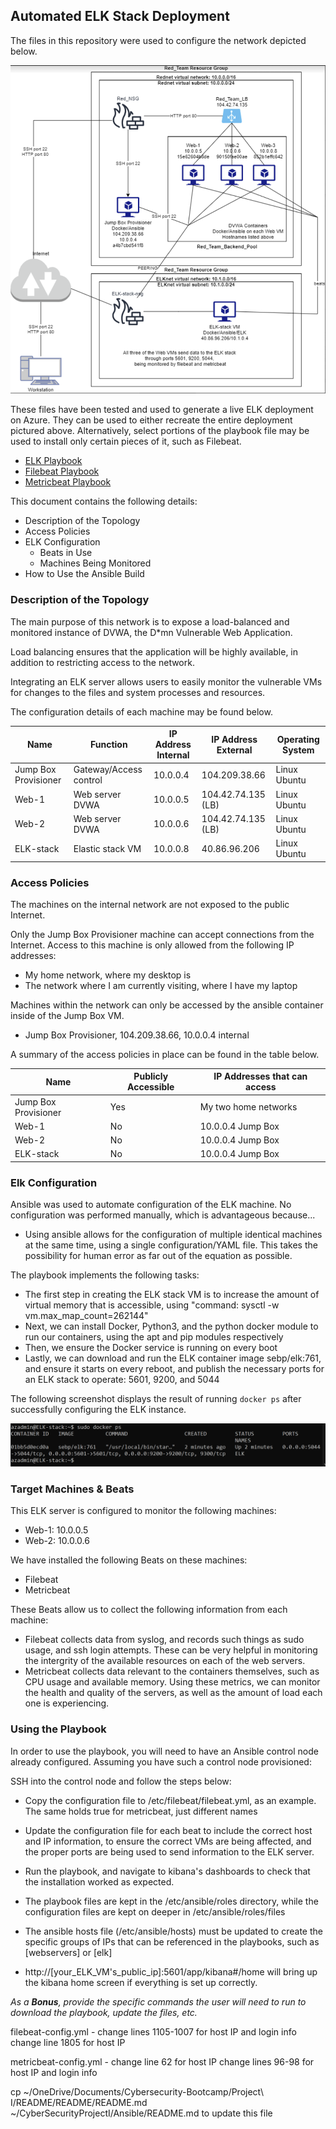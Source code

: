 ## Automated ELK Stack Deployment

The files in this repository were used to configure the network depicted below.

![full_elk_stack_diagram](Images/full_elk_stack_diagram.png)

These files have been tested and used to generate a live ELK deployment on Azure. They can be used to either recreate the entire deployment pictured above. Alternatively, select portions of the playbook file may be used to install only certain pieces of it, such as Filebeat.

  - [ELK Playbook](Ansible/install-elk.yml"install-elk.yml")
  - [Filebeat Playbook](Ansible/filebeat-playbook.yml"filebeat-playbook.yml")
  - [Metricbeat Playbook](Ansible/metricbeat-playbook.yml"metricbeat-playbook.yml")

This document contains the following details:
- Description of the Topology
- Access Policies
- ELK Configuration
  - Beats in Use
  - Machines Being Monitored
- How to Use the Ansible Build


### Description of the Topology

The main purpose of this network is to expose a load-balanced and monitored instance of DVWA, the D*mn Vulnerable Web Application.

Load balancing ensures that the application will be highly available, in addition to restricting access to the network.

Integrating an ELK server allows users to easily monitor the vulnerable VMs for changes to the files and system processes and resources.


The configuration details of each machine may be found below.


| Name                 | Function               | IP Address Internal | IP Address External | Operating System |
|----------------------|------------------------|---------------------|---------------------|------------------|
| Jump Box Provisioner | Gateway/Access control | 10.0.0.4            | 104.209.38.66       | Linux Ubuntu     |
| Web-1                | Web server DVWA        | 10.0.0.5            | 104.42.74.135 (LB)  | Linux Ubuntu     |
| Web-2                | Web server DVWA        | 10.0.0.6            | 104.42.74.135 (LB)  | Linux Ubuntu     |
| ELK-stack            | Elastic stack VM       | 10.0.0.8            | 40.86.96.206        | Linux Ubuntu     |

### Access Policies

The machines on the internal network are not exposed to the public Internet. 

Only the Jump Box Provisioner machine can accept connections from the Internet. Access to this machine is only allowed from the following IP addresses:
- My home network, where my desktop is
- The network where I am currently visiting, where I have my laptop

Machines within the network can only be accessed by the ansible container inside of the Jump Box VM.
- Jump Box Provisioner, 104.209.38.66, 10.0.0.4 internal

A summary of the access policies in place can be found in the table below.

| Name                 | Publicly Accessible | IP Addresses that can access |
|----------------------|---------------------|------------------------------|
| Jump Box Provisioner | Yes                 | My two home networks         |
| Web-1                | No                  | 10.0.0.4 Jump Box            |
| Web-2                | No                  | 10.0.0.4 Jump Box            |
| ELK-stack            | No                  | 10.0.0.4 Jump Box            |

### Elk Configuration

Ansible was used to automate configuration of the ELK machine. No configuration was performed manually, which is advantageous because...
- Using ansible allows for the configuration of multiple identical machines at the same time, using a single configuration/YAML file. This takes the possibility for human error as far out of the equation as possible.

The playbook implements the following tasks:
- The first step in creating the ELK stack VM is to increase the amount of virtual memory that is accessible, using "command: sysctl -w vm.max_map_count=262144"
- Next, we can install Docker, Python3, and the python docker module to run our containers, using the apt and pip modules respectively
- Then, we ensure the Docker service is running on every boot
- Lastly, we can download and run the ELK container image sebp/elk:761, and ensure it starts on every reboot, and publish the necessary ports for an ELK stack to operate: 5601, 9200, and 5044

The following screenshot displays the result of running `docker ps` after successfully configuring the ELK instance.

![docker_ps_output](Images/docker_ps_output.png)

### Target Machines & Beats
This ELK server is configured to monitor the following machines:
- Web-1: 10.0.0.5
- Web-2: 10.0.0.6

We have installed the following Beats on these machines:
- Filebeat
- Metricbeat

These Beats allow us to collect the following information from each machine:
- Filebeat collects data from syslog, and records such things as sudo usage, and ssh login attempts. These can be very helpful in monitoring the intergrity of the available resources on each of the web servers.
- Metricbeat collects data relevant to the containers themselves, such as CPU usage and available memory. Using these metrics, we can monitor the health and quality of the servers, as well as the amount of load each one is experiencing. 

### Using the Playbook
In order to use the playbook, you will need to have an Ansible control node already configured. Assuming you have such a control node provisioned: 

SSH into the control node and follow the steps below:
- Copy the configuration file to /etc/filebeat/filebeat.yml, as an example. The same holds true for metricbeat, just different names
- Update the configuration file for each beat to include the correct host and IP information, to ensure the correct VMs are being affected, and the proper ports are being used to send information to the ELK server.
- Run the playbook, and navigate to kibana's dashboards to check that the installation worked as expected.

- The playbook files are kept in the /etc/ansible/roles directory, while the configuration files are kept on deeper in /etc/ansible/roles/files
- The ansible hosts file (/etc/ansible/hosts) must be updated to create the specific groups of IPs that can be referenced in the playbooks, such as [webservers] or [elk]
- http://[your_ELK_VM's_public_ip]:5601/app/kibana#/home will bring up the kibana home screen if everything is set up correctly.

_As a **Bonus**, provide the specific commands the user will need to run to download the playbook, update the files, etc._

filebeat-config.yml -
change lines 1105-1007 for host IP and login info
change line 1805 for host IP

metricbeat-config.yml - 
change line 62 for host IP
change lines 96-98 for host IP and login info

cp ~/OneDrive/Documents/Cybersecurity-Bootcamp/Project\ I/README/README/README.md ~/CyberSecurityProjectI/Ansible/README.md to update this file